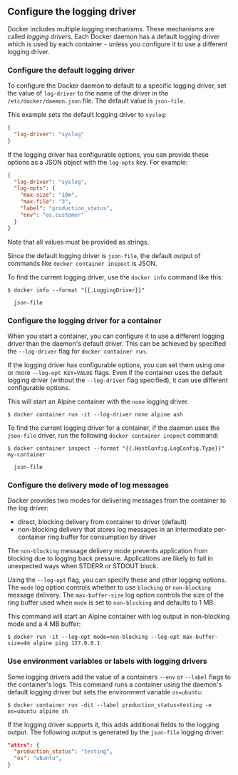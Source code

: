 ## Configure the logging driver

Docker includes multiple logging mechanisms. These mechanisms are called _logging drivers_. Each Docker daemon has a
default logging driver which is used by each container - unless you configure it to use a different logging driver.

### Configure the default logging driver

To configure the Docker daemon to default to a specific logging driver, set the value of `log-driver` to the name of the
driver in the `/etc/docker/daemon.json` file. The default value is `json-file`.

This example sets the default logging driver to `syslog`:

```json
{
  "log-driver": "syslog"
}
```

If the logging driver has configurable options, you can provide these options as a JSON object with the `log-opts` key.
For example:

```json
{
  "log-driver": "syslog",
  "log-opts": {
    "max-size": "10m",
    "max-file": "3",
    "label": "production_status",
    "env": "os,customer"
  }
}
```

Note that all values must be provided as strings.

Since the default logging driver is `json-file`, the default output of commands like `docker container inspect` is JSON.

To find the current logging driver, use the `docker info` command like this:

```shell script
$ docker info --format "{{.LoggingDriver}}"

  json-file
```

### Configure the logging driver for a container

When you start a container, you can configure it to use a different logging driver than the daemon's default driver.
This can be achieved by specified the `--log-driver` flag for `docker container run`.

If the logging driver has configurable options, you can set them using one or more `--log-opt KEY=VALUE` flags. Even if
the container uses the default logging driver (without the `--log-driver` flag specified), it can use different
configurable options.

This will start an Alpine container with the `none` logging driver.

```shell script
$ docker container run -it --log-driver none alpine ash
```

To find the current logging driver for a container, if the daemon uses the `json-file` driver, run the following
`docker container inspect` command:

```shell script
$ docker container inspect --format "{{.HostConfig.LogConfig.Type}}" my-container
  
  json-file
```

### Configure the delivery mode of log messages

Docker provides two modes for delivering messages from the container to the log driver:
* direct, blocking delivery from container to driver (default)
* non-blocking delivery that stores log messages in an intermediate per-container ring buffer for consumption by driver

The `non-blocking` message delivery mode prevents application from blocking due to logging back pressure. Applications
are likely to fail in unexpected ways when STDERR or STDOUT block.

Using the `--log-opt` flag, you can specify these and other logging options. The `mode` log option controls whether to
use `blocking` or `non-blocking` message delivery. The `max-buffer-size` log option controls the size of the ring buffer
used when `mode` is set to `non-blocking` and defaults to 1 MB.

This command will start an Alpine container with log output in non-blocking mode and a 4 MB buffer:

```shell script
$ docker run -it --log-opt mode=non-blocking --log-opt max-buffer-size=4m alpine ping 127.0.0.1
```

### Use environment variables or labels with logging drivers

Some logging drivers add the value of a containers `--env` or `--label` flags to the container's logs. This command runs
a container using the daemon's default logging driver but sets the environment variable `os=ubuntu`:

```shell script
$ docker container run -dit --label production_status=testing -e os=ubuntu alpine sh
```

If the logging driver supports it, this adds additional fields to the logging output. The following output is generated
by the `json-file` logging driver:

```json
"attrs": {
  "production_status": "testing",
  "os": "ubuntu",
}
```
